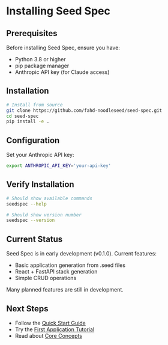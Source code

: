 # Installing Seed Spec

## Prerequisites

Before installing Seed Spec, ensure you have:
- Python 3.8 or higher
- pip package manager
- Anthropic API key (for Claude access)

## Installation

```bash
# Install from source
git clone https://github.com/fahd-noodleseed/seed-spec.git
cd seed-spec
pip install -e .
```

## Configuration

Set your Anthropic API key:
```bash
export ANTHROPIC_API_KEY='your-api-key'
```

## Verify Installation

```bash
# Should show available commands
seedspec --help

# Should show version number
seedspec --version
```

## Current Status

Seed Spec is in early development (v0.1.0). Current features:
- Basic application generation from .seed files
- React + FastAPI stack generation
- Simple CRUD operations

Many planned features are still in development.

## Next Steps

- Follow the [Quick Start Guide](quick-start.md)
- Try the [First Application Tutorial](first-app.md)
- Read about [Core Concepts](../core-concepts/overview.md)
